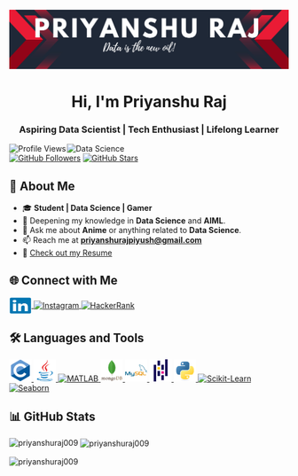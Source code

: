 ![Banner](https://github.com/priyanshuraj009/priyanshuraj009/blob/main/gitbanner.png)

<h1 align="center">Hi, I'm Priyanshu Raj</h1>
<h3 align="center">Aspiring Data Scientist | Tech Enthusiast | Lifelong Learner</h3>

<img align="right" alt="Data Science" width="400" src="https://media3.giphy.com/media/lbcLMX9B6sTsGjUmS3/giphy.gif?cid=ecf05e47o4gcpxecmho8byfhgrr2zwn844a40dc7bqx0knx7&rid=giphy.gif&ct=g">

<p align="left"> 
  <img src="https://komarev.com/ghpvc/?username=priyanshuraj009&label=Profile%20views&color=0e75b6&style=flat" alt="Profile Views" /> 
  <a href="https://github.com/priyanshuraj009?tab=followers"><img src="https://img.shields.io/github/followers/priyanshuraj009?label=Followers" alt="GitHub Followers"></a>
  <a href="https://github.com/priyanshuraj009?tab=repositories"><img src="https://img.shields.io/github/stars/priyanshuraj009?label=Stars" alt="GitHub Stars"></a>
</p>

## 🌟 About Me

- 🎓 **Student | Data Science | Gamer**
- 🌱 Deepening my knowledge in **Data Science** and **AIML**.
- 💬 Ask me about **Anime** or anything related to **Data Science**.
- 📫 Reach me at **priyanshurajpiyush@gmail.com**
- 📄 [Check out my Resume](https://drive.google.com/file/d/180TzQvAZ8O-5xWDyBOp6HoHSts7CB7hj/view?usp=sharing)

## 🌐 Connect with Me

<p align="left">
  <a href="https://linkedin.com/in/priyanshuraj009" target="blank">
    <img align="center" src="https://raw.githubusercontent.com/devicons/devicon/master/icons/linkedin/linkedin-original.svg" alt="LinkedIn" height="30" width="40" />
  </a>
  <a href="https://instagram.com/priyanshu_raj_009" target="blank">
    <img align="center" src="https://raw.githubusercontent.com/devicons/devicon/master/icons/instagram/instagram-original.svg" alt="Instagram" height="30" width="40" />
  </a>
  <a href="https://www.hackerrank.com/priyanshu_009" target="blank">
    <img align="center" src="https://raw.githubusercontent.com/devicons/devicon/master/icons/hackerrank/hackerrank-original.svg" alt="HackerRank" height="30" width="40" />
  </a>
</p>

## 🛠️ Languages and Tools

<p align="left">
  <a href="https://www.cprogramming.com/" target="_blank" rel="noreferrer"> 
    <img src="https://raw.githubusercontent.com/devicons/devicon/master/icons/c/c-original.svg" alt="C" width="40" height="40"/> 
  </a> 
  <a href="https://www.java.com" target="_blank" rel="noreferrer"> 
    <img src="https://raw.githubusercontent.com/devicons/devicon/master/icons/java/java-original.svg" alt="Java" width="40" height="40"/> 
  </a> 
  <a href="https://www.mathworks.com/" target="_blank" rel="noreferrer"> 
    <img src="https://upload.wikimedia.org/wikipedia/commons/2/21/Matlab_Logo.png" alt="MATLAB" width="40" height="40"/> 
  </a> 
  <a href="https://www.mongodb.com/" target="_blank" rel="noreferrer"> 
    <img src="https://raw.githubusercontent.com/devicons/devicon/master/icons/mongodb/mongodb-original-wordmark.svg" alt="MongoDB" width="40" height="40"/> 
  </a> 
  <a href="https://www.mysql.com/" target="_blank" rel="noreferrer"> 
    <img src="https://raw.githubusercontent.com/devicons/devicon/master/icons/mysql/mysql-original-wordmark.svg" alt="MySQL" width="40" height="40"/> 
  </a> 
  <a href="https://pandas.pydata.org/" target="_blank" rel="noreferrer"> 
    <img src="https://raw.githubusercontent.com/devicons/devicon/2ae2a900d2f041da66e950e4d48052658d850630/icons/pandas/pandas-original.svg" alt="Pandas" width="40" height="40"/> 
  </a> 
  <a href="https://www.python.org" target="_blank" rel="noreferrer"> 
    <img src="https://raw.githubusercontent.com/devicons/devicon/master/icons/python/python-original.svg" alt="Python" width="40" height="40"/> 
  </a> 
  <a href="https://scikit-learn.org/" target="_blank" rel="noreferrer"> 
    <img src="https://upload.wikimedia.org/wikipedia/commons/0/05/Scikit_learn_logo_small.svg" alt="Scikit-Learn" width="40" height="40"/> 
  </a> 
  <a href="https://seaborn.pydata.org/" target="_blank" rel="noreferrer"> 
    <img src="https://seaborn.pydata.org/_images/logo-mark-lightbg.svg" alt="Seaborn" width="40" height="40"/> 
  </a> 
</p>

## 📊 GitHub Stats

<p><img align="left" src="https://github-readme-stats.vercel.app/api/top-langs?username=priyanshuraj009&show_icons=true&locale=en&layout=compact" alt="priyanshuraj009" /></p>

<p>&nbsp;<img align="center" src="https://github-readme-stats.vercel.app/api?username=priyanshuraj009&show_icons=true&locale=en" alt="priyanshuraj009" /></p>

<p><img align="center" src="https://github-readme-streak-stats.herokuapp.com/?user=priyanshuraj009&" alt="priyanshuraj009" /></p>
